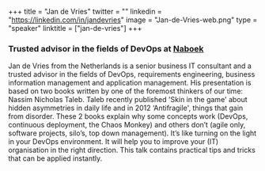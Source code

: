 +++
title = "Jan de Vries"
twitter = ""
linkedin = "https://linkedin.com/in/jandevries"
image = "Jan-de-Vries-web.png"
type = "speaker"
linktitle = ["jan-de-vries"]
+++

<h3>Trusted advisor in the fields of DevOps at <a href="" target="_blank">Naboek</a></h3>

<p>Jan de Vries from the Netherlands is a senior business IT consultant and a trusted advisor in the fields of DevOps, requirements engineering, business information management and application management. His presentation is based on two books written by one of the foremost thinkers of our time: Nassim Nicholas Taleb. Taleb recently published 'Skin in the game' about hidden asymmetries in daily life and in 2012 ‘Antifragile', things that gain from disorder. These 2 books explain why some concepts work (DevOps, continuous deployment, the Chaos Monkey) and others don’t (agile only, software projects, silo’s, top down management). It’s like turning on the light in your DevOps environment. It will help you to improve your (IT) organisation in the right direction. This talk contains practical tips and tricks that can be applied instantly.</p>

<!-- Facebook Pixel Code -->
<script>
 !function(f,b,e,v,n,t,s)
 {if(f.fbq)return;n=f.fbq=function(){n.callMethod?
 n.callMethod.apply(n,arguments):n.queue.push(arguments)};
 if(!f._fbq)f._fbq=n;n.push=n;n.loaded=!0;n.version='2.0';
 n.queue=[];t=b.createElement(e);t.async=!0;
 t.src=v;s=b.getElementsByTagName(e)[0];
 s.parentNode.insertBefore(t,s)}(window, document,'script',
 'https://connect.facebook.net/en_US/fbevents.js');
 fbq('init', '627303307635674');
 fbq('track', 'PageView');
</script>
<noscript><img height="1" width="1" style="display:none"
 src="https://www.facebook.com/tr?id=627303307635674&ev=PageView&noscript=1"
/></noscript>
<!-- End Facebook Pixel Code -->